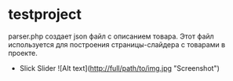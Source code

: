 # testproject

parser.php создает json файл с описанием товара.
Этот файл используется для построения страницы-слайдера с товарами в проекте.
+ Slick Slider
![Alt text]([http://full/path/to/img.jpg](https://github.com/VadimKalaskin/testproject/blob/main/textproject.PNG
) "Screenshot")

